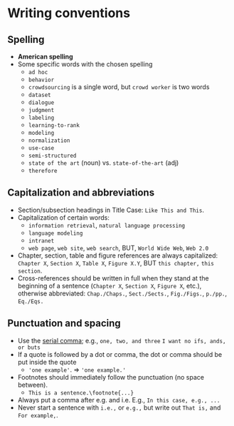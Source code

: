 # Writing conventions

## Spelling

  * **American spelling**
  * Some specific words with the chosen spelling
    - `ad hoc`
    - `behavior`
    - `crowdsourcing` is a single word, but `crowd worker` is two words
    - `dataset`
    - `dialogue`
    - `judgment`
    - `labeling`
    - `learning-to-rank`
    - `modeling`
    - `normalization`
    - `use-case`
    - `semi-structured`
    - `state of the art` (noun) vs. `state-of-the-art` (adj)
    - `therefore`

## Capitalization and abbreviations

  * Section/subsection headings in Title Case: `Like This and This`.
  * Capitalization of certain words:
    - `information retrieval`, `natural language processing`
    - `language modeling`
    - `intranet`
    - `web page`, `web site`, `web search`, BUT, `World Wide Web`, `Web 2.0`
  * Chapter, section, table and figure references are always capitalized: `Chapter X`, `Section X`, `Table X`, `Figure X.Y`, BUT `this chapter,` `this section`.
  * Cross-references should be written in full when they stand at the beginning of a sentence (`Chapter X`, `Section X`, `Figure X`, etc.), otherwise abbreviated: `Chap./Chaps.`, `Sect./Sects.`, `Fig./Figs.`, `p./pp.`, `Eq./Eqs.`


## Punctuation and spacing

  * Use the [serial comma](http://en.wikipedia.org/wiki/Serial_comma); e.g., `one, two, and three` `I want no ifs, ands, or buts`
  * If a quote is followed by a dot or comma, the dot or comma should be put inside the quote
    - `'one example'`. => `'one example.'`
  * Footnotes should immediately follow the punctuation (no space between).
    - `This is a sentence.\footnote{...}`
  * Always put a comma after e.g. and i.e. E.g., `In this case, e.g., ...`
  * Never start a sentence with `i.e.,` or `e.g.,` but write out `That is,` and `For example,`.
